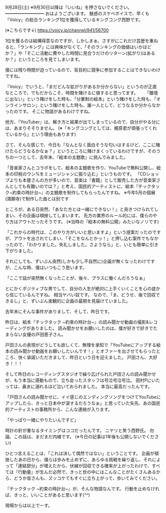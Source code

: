 9月28日(土) ※9月30日以降は『いいね』を押さないでください。
━━━━━━━━━
おはようございます。
魅惑のスケベボイスで、早くも『Voicy』の総合ランキング1位を獲得しているキングコング西野です。

(※こちらです↓)
https://voicy.jp/channel/941/56700

1位を獲るのは結構得意なのですが、しかしまぁ、さすがにこれだけ芸歴を重ねると、「ランキング」には興味がなくて、「そのランキングの価値はいかほどか？」や「そこに活動に費やした時間に見合うだけのリターン(拡がり)はあるか？」というところを見てしまいます。

僕には残り時間が迫っているので、盲目的に競争に参加することはできないわけですね。

『Voicy』でいうと、「まだどんな拡がりがあるか分からない」というのが正直なところで、でもだからこそ、時間を賭けるに値すると思ってます。
　
「雛壇に出ない」という賭けをした時も、「分業制の絵本」という賭けをした時も、「オンラインサロン」という賭けをした時も、誰一人として、どうなるか分からなかったのです。
そこに物語があるわけですね。

他方、『YouTuber』は、解き方と結果が出てしまっているので、自分がやる分には、あまりそそりません。
(※「キングコングとしては、梶原君が頑張ってくれているから」という理由もあります)

さて、そんな感じで、今日も「なんとなく面白そうな匂いはするけど、ここに賭けたらどうなるかなぁ？」というところに賭けまくっているわけですが、そのうちの一つとして、去年末、『絵本の主題歌』に挑んでみました。

「音楽家さんとコラボをして、絵本の主題歌を作り、YouTubeで無料公開し、絵本の印税のウン%をミュージシャンに振り込む」というものです。
「CDショップよりも本屋さんの方が多いので、音楽は『書籍』として販売した方が音楽家さんとしても有難いのでは？」と考え、国民的アーティストに、絵本『チックタック~約束の時計台~』の主題歌を制作してもらったんですね。
※今年5月の個展(満願寺)で制作した曲とは別です

ところが、ある日突然、「あなた方とは一緒にできない！」と突きつけられてしまい、その企画は頓挫してしまいます。
先方の業界のルール的には、僕らのやり方はアウトだったそうです。
(※当時の『絵本の無料公開』みたいなノリです)

「これからの時代は、このやり方がいいと思いますよ」という提案だったのですが、アウトを出されてしまい、「そこをなんとかっ！」と押し込む案件でもなかったので、「わかりました。失礼しました。さようなら」と、いとも簡単に引き下がりました。

それにしても、ずいぶん突然(しかも少し不自然に)企画が無くなったわけですが、こんな時、僕はいつもこう思います。

「ここで話が突然無くなったことが、後々、プラスに働くんだろうなぁ」

とにかくポジティブな男でして、自分の人生が絶対に上手くいくことを心の底から信じているんですね。
相当ヤバい奴です。
なので、「ま、どうせ、後で回収できるし」と、ずいぶん楽観的に企画の最期を見届けていました。

去年末にそんな事件がありまして、そして、昨日です。

昨日は、絵本『チックタック ~約束の時計台~』の読み聞かせ動画の撮影&レコーディングがありました。
読み聞かせをお願いしたのは、僕が好きで好きでたまらない女優の戸田恵子さん。

戸田さんの表現がどうしても欲しくて、無理を承知で「YouTubeにアップする絵本の読み聞かせ動画をお願いしたいんです！」とオファーを出させてもらったところ、快く承諾いただきまして、昨日という日を迎えました。
戸田さん、大好き！！！

そして昨日のレコーディングスタジオで繰り広げられた戸田さんの読み聞かせが、もう本当に感動もので、立ち会ったスタッフは号泣号泣号泣。
田村Pにいたっては、鼻水に溺れるほど泣いておられました。
本当に最高だったんです。

「戸田さんの読み聞かせに、イイ感じのエンディングソングをつけてYouTubeにアップしたら、きっと日本中が涙するだろうなぁ」と思っていた矢先、あの国民的アーティストの事務所から、こんな連絡が入ります。

「やっぱり一緒にやりたいんですど」

時計の針が重なるタイミングはココだったんです。
ニヤリと笑う西野氏。
勿論、この話は、まだまだ内緒です。
(※今日の記事は1年後も公開しないでください)

ひとつ言えることは、「これは決して偶然ではない」ということです。
企画が頓挫したあの日から、僕らは歩みを止めずに、あらゆる挑戦を繰り返し、それによって「連結部分」が増えたから、伏線が回収できる確率が上がったわけで、すべては『行動量』が生んだ必然で、きっと世の中にはこんなことがたくさんあるから、どうか皆さんも、ズッコケてもすぐに立ち上がって、歩いてみてください。

『チックタック ~約束の時計台~』が、そんな物語なんです。
行動を止めなければ、きっと、いいことがあると思います(*^^*)

現場からは以上でーす。
